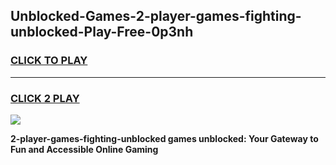 
## Unblocked-Games-2-player-games-fighting-unblocked-Play-Free-0p3nh
<h3>
<a href="https://premium76.site?title=2-player-games-fighting-unblocked&ref=18A">CLICK TO PLAY</a></h3>
<hr>

<h3>
<a href="https://premium76.site?title=2-player-games-fighting-unblocked&ref=18A">CLICK 2 PLAY</a>
  
</h3>

<a href="https://premium76.site?title=2-player-games-fighting-unblocked&ref=18A"><img src="https://clearcache.store/games.png"></a>


**2-player-games-fighting-unblocked games unblocked: Your Gateway to Fun and Accessible Online Gaming**
